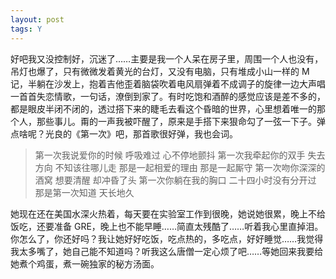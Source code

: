 ```yaml
---
layout: post
tags: Y
---
```


好吧我又没控制好，沉迷了……主要是我一个人呆在房子里，周围一个人也没有，吊灯也爆了，只有微微发着黄光的台灯，又没有电脑，只有堆成小山一样的 M 记，半躺在沙发上，抱着吉他歪着脑袋吹着电风扇弹着不成调子的旋律一边大声唱一首首失恋情歌，一句话，潦倒到家了。有时吃饱和酒醉的感觉应该是差不多的，都是眼皮半闭不闭的，透过搭下来的睫毛去看这个昏暗的世界，心里想着唯一的那个人，那些事儿。甭的一声我被吓醒了，原来是手搭下来狠命勾了一弦一下子。弹点啥呢？光良的《第一次》吧，那首歌很好弹，我也会词。

> 第一次我说爱你的时候
> 呼吸难过 心不停地颤抖
> 第一次我牵起你的双手
> 失去方向 不知该往哪儿走
> 那是一起相爱的理由 那是一起厮守
> 第一次吻你深深的酒窝
> 想要清醒 却冲昏了头
> 第一次你躺在我的胸口
> 二十四小时没有分开过
> 那是第一次知道 天长地久

她现在还在美国水深火热着，每天要在实验室工作到很晚，她说她很累，晚上不给饭吃，还要准备 GRE，晚上也不能早睡……简直太残酷了……听着我心里直掉泪。你怎么了，你还好吗？我让她好好吃饭，吃点热的，多吃点，好好睡觉……我觉得我太多嘴了，她自己能不知道吗？听我这么唐僧一定心烦了吧……等她回来我要给她煮个鸡蛋，煮一碗独家的秘方汤面。
